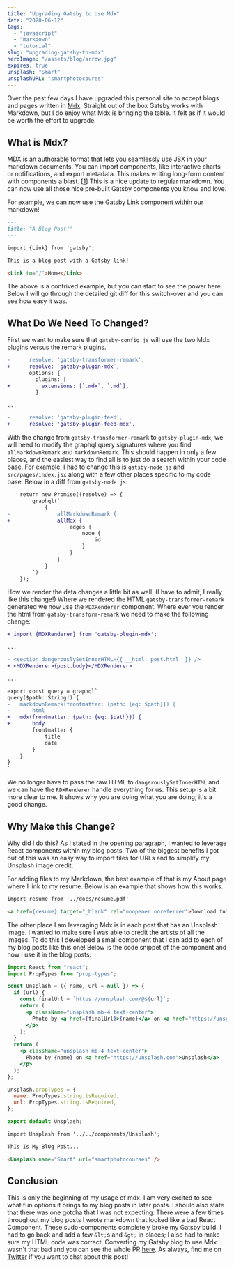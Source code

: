 ```yaml
---
title: "Upgrading Gatsby to Use Mdx"
date: "2020-06-12"
tags:
  - "javascript"
  - "markdown"
  - "tutorial"
slug: "upgrading-gatsby-to-mdx"
heroImage: "/assets/blog/arrow.jpg"
expires: true
unsplash: "Smart"
unsplashURL: "smartphotocoures"
---
```


Over the past few days I have upgraded this personal site to accept blogs and pages written in [Mdx](https://mdxjs.com/). Straight out of the box Gatsby works with Markdown, but I do enjoy what Mdx is bringing the table. It felt as if it would be worth the effort to upgrade.

## What is Mdx?

MDX is an authorable format that lets you seamlessly use JSX in your markdown documents. You can import components, like interactive charts or notifications, and export metadata. This makes writing long-form content with components a blast. [[1](https://github.com/mdx-js/mdx)] This is a nice update to regular markdown. You can now use all those nice pre-built Gatsby components you know and love.

For example, we can now use the Gatsby Link component within our markdown!

```md
---
title: "A Blog Post!"
---

import {Link} from 'gatsby';

This is a blog post with a Gatsby link!

<Link to="/">Home</Link>
```

The above is a contrived example, but you can start to see the power here. Below I will go through the detailed git diff for this switch-over and you can see how easy it was.

## What Do We Need To Changed?

First we want to make sure that `gatsby-config.js` will use the two Mdx plugins versus the remark plugins.

```diff
-      resolve: 'gatsby-transformer-remark',
+      resolve: `gatsby-plugin-mdx`,
       options: {
         plugins: [
+          extensions: [`.mdx`, `.md`],
         ]

...

-      resolve: 'gatsby-plugin-feed',
+      resolve: 'gatsby-plugin-feed-mdx',
```

With the change from `gatsby-transformer-remark` to `gatsby-plugin-mdx`, we will need to modify the graphql query signatures where you find `allMarkdownRemark` and `markdownRemark`. This should happen in only a few places, and the easiest way to find all is to just do a search within your code base. For example, I had to change this is `gatsby-node.js` and `src/pages/index.jsx` along with a few other places specific to my code base. Below in a diff from `gatsby-node.js`:

```diff
    return new Promise((resolve) => {
        graphql(`
            {
-               allMarkdownRemark {
+               allMdx {
                    edges {
                        node {
                            id
                        }
                    }
                }
            }
        `)
    });
```

How we render the data changes a little bit as well. (I have to admit, I really like this change!) Where we rendered the HTML `gatsby-transformer-remark` generated we now use the `MDXRenderer` component. Where ever you render the html from `gatsby-transform-remark` we need to make the following change:

```diff
+ import {MDXRenderer} from 'gatsby-plugin-mdx';

...

- <section dangerouslySetInnerHTML={{ __html: post.html  }} />
+ <MDXRenderer>{post.body}</MDXRenderer>

...

export const query = graphql`
query($path: String!) {
-   markdownRemark(frontmatter: {path: {eq: $path}}) {
-       html
+   mdx(frontmatter: {path: {eq: $path}}) {
+       body
        frontmatter {
            title
            date
        }
    }
}
`
```

We no longer have to pass the raw HTML to `dangerouslySetInnerHTML` and we can have the `RDXRenderer` handle everything for us. This setup is a bit more clear to me. It shows why you are doing what you are doing; it's a good change.

## Why Make this Change?

Why did I do this? As I stated in the opening paragraph, I wanted to leverage React components within my blog posts. Two of the biggest benefits I got out of this was an easy way to import files for URLs and to simplify my Unsplash image credit.

For adding files to my Markdown, the best example of that is my About page where I link to my resume. Below is an example that shows how this works.

```md
import resume from '../docs/resume.pdf'

<a href={resume} target="_blank" rel="noopener noreferrer">Download full resume (PDF)</a>.
```

The other place I am leveraging Mdx is in each post that has an Unsplash image. I wanted to make sure I was able to credit the artists of all the images. To do this I developed a small component that I can add to each of my blog posts like this one! Below is the code snippet of the component and how I use it in the blog posts:

```jsx
import React from "react";
import PropTypes from "prop-types";

const Unsplash = ({ name, url = null }) => {
  if (url) {
    const finalUrl = `https://unsplash.com/@${url}`;
    return (
      <p className="unsplash mb-4 text-center">
        Photo by <a href={finalUrl}>{name}</a> on <a href="https://unsplash.com">Unsplash</a>
      </p>
    );
  }
  return (
    <p className="unsplash mb-4 text-center">
      Photo by {name} on <a href="https://unsplash.com">Unsplash</a>
    </p>
  );
};

Unsplash.propTypes = {
  name: PropTypes.string.isRequired,
  url: PropTypes.string.isRequired,
};

export default Unsplash;
```

```md
import Unsplash from '../../components/Unsplash';

ThIs Is My BlOg PoSt...

<Unsplash name="Smart" url="smartphotocourses" />
```

## Conclusion

This is only the beginning of my usage of mdx. I am very excited to see what fun options it brings to my blog posts in later posts. I should also state that there was one gotcha that I was not expecting. There were a few times throughout my blog posts I wrote markdown that looked like a bad React Component. These sudo-components completely broke my Gatsby build. I had to go back and add a few `&lt;`s and `&gt;` in places; I also had to make sure my HTML code was correct. Converting my Gatsby blog to use Mdx wasn't that bad and you can see the whole PR [here](https://github.com/joshfinnie/joshfinnie.com/pull/729/files). As always, find me on [Twitter](https://twitter.com/joshfinnie) if you want to chat about this post!

